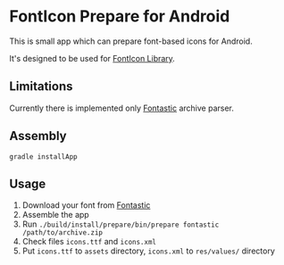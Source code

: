 FontIcon Prepare for Android
====

This is small app which can prepare font-based icons for Android.

It's designed to be used for [FontIcon Library][1].

Limitations
----

Currently there is implemented only [Fontastic][2] archive parser.

Assembly
----

    gradle installApp

Usage
----

1. Download your font from [Fontastic][2]
2. Assemble the app
3. Run `./build/install/prepare/bin/prepare fontastic /path/to/archive.zip`
4. Check files `icons.ttf` and `icons.xml`
5. Put `icons.ttf` to `assets` directory, `icons.xml` to `res/values/` directory

[1]: https://github.com/shamanland/fonticon
[2]: http://fontastic.me/app
